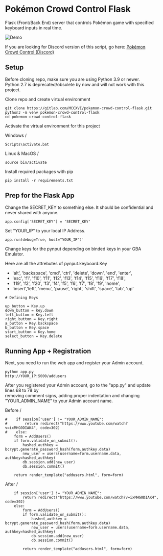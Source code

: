 # Pokémon Crowd Control Flask

Flask (Front/Back End) server that controls Pokémon game with specified keyboard inputs in real time.

![Demo](demo.gif)

If you are looking for Discord version of this script, go here: [Pokémon Crowd Control (Discord)](https://gitlab.com/MCCXVI/pokemon-crowd-control)


## Setup

Before cloning repo, make sure you are using Python 3.9 or newer.<br />
Python 2.7 is deprecated/obsolete by now and will not work with this project.

Clone repo and create virtual environment
```
git clone https://gitlab.com/MCCXVI/pokemon-crowd-control-flask.git
python3 -m venv pokemon-crowd-control-flask
cd pokemon-crowd-control-flask
```

Activate the virtual environment for this project

Windows /
```
Scripts\activate.bat
```

Linux & MacOS /

```
source bin/activate
```

Install required packages with pip

```
pip install -r requirements.txt
```

## Prep for the Flask App

Change the SECRET_KEY to something else. It should be confidential and never shared with anyone.
```
app.config['SECRET_KEY'] = 'SECRET_KEY'
```

Set "YOUR_IP" to your local IP Address.
```
app.run(debug=True, host="YOUR_IP")'
```

Change keys for the pynput depending on binded keys in your GBA Emulator.

Here are all the attrebutes of pynput.keyboard.Key 
- 'alt', 'backspace', 'cmd', 'ctrl', 'delete', 'down', 'end', 'enter',
- 'esc', 'f1', 'f10', 'f11', 'f12', 'f13', 'f14', 'f15', 'f16', 'f17', 'f18',
- 'f19', 'f2', 'f20', 'f3', 'f4', 'f5', 'f6', 'f7', 'f8', 'f9', 'home',
- 'insert','left', 'menu', 'pause', 'right', 'shift', 'space', 'tab', 'up'

```
# Defining Keys

up_button = Key.up
down_button = Key.down
left_button = Key.left
right_button = Key.right
a_button = Key.backspace
b_button = Key.space
start_button = Key.home
select_button = Key.delete
```

## Running App + Registration

Next, you need to run the web app and register your Admin account.

```
python app.py
http://YOUR_IP:5000/addusers
```

After you registered your Admin account, go to the "app.py" and update lines 68 to 78 by<br />
removing comment signs, adding proper indentation and changing "YOUR_ADMIN_NAME" to your Admin account name.

Before /

```
#    if session['user'] != "YOUR_ADMIN_NAME":
#        return redirect("https://www.youtube.com/watch?v=ixMHG0DIAK4", code=302)
#    else:
    form = AddUsers()
    if form.validate_on_submit():
        hashed_authkey = bcrypt.generate_password_hash(form.authkey.data)
        new_user = users(username=form.username.data, authkey=hashed_authkey)
        db.session.add(new_user)
        db.session.commit()

    return render_template("addusers.html", form=form)
```

After /

```
    if session['user'] != "YOUR_ADMIN_NAME":
        return redirect("https://www.youtube.com/watch?v=ixMHG0DIAK4", code=302)
    else:
        form = AddUsers()
        if form.validate_on_submit():
            hashed_authkey = bcrypt.generate_password_hash(form.authkey.data)
            new_user = users(username=form.username.data, authkey=hashed_authkey)
            db.session.add(new_user)
            db.session.commit()

        return render_template("addusers.html", form=form)
```
